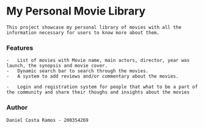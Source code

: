 # My Personal Movie Library

    This project showcase my personal library of movies with all the information necessary for users to know more about them.

### Features

    -   List of movies with Movie name, main actors, director, year was launch, the synopsis and movie cover.
    -   Dynamic search bar to search through the movies.
    -   A system to add reviews and/or commentary about the movies.

    -   Login and registration system for people that what to be a part of the community and share their thoughs and insights about the movies

### Author

    Daniel Costa Ramos - 200354269
